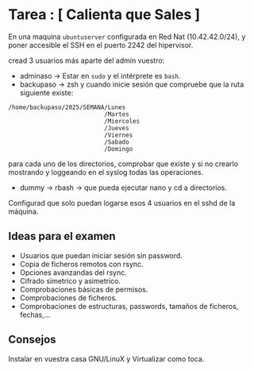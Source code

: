 # Tarea : [ Calienta que Sales ] 

En una maquina `ubuntuserver` configurada en Red Nat (10.42.42.0/24), y poner accesible
el SSH en el puerto 2242 del hipervisor. 

cread 3 usuarios más aparte del admin vuestro:

- adminaso -> Estar en `sudo` y el intérprete es `bash`.
- backupaso -> zsh y cuando inicie sesión que compruebe que la ruta siguiente existe:
```shell
/home/backupaso/2025/SEMANA/Lunes
                           /Martes
                           /Miercoles
                           /Jueves
                           /Viernes
                           /Sabado
                           /Domingo

```
para cada uno de los directorios, comprobar que existe y si no crearlo mostrando y loggeando
en el syslog todas las operaciones.

- dummy -> rbash -> que pueda ejecutar nano y cd a directorios.

Configurad que solo puedan logarse esos 4 usuarios en el sshd de la máquina.

## Ideas para el examen

* Usuarios que puedan iniciar sesión sin password.
* Copia de ficheros remotos con rsync.
* Opciones avanzandas del rsync.
* Cifrado simetrico y asimetrico.
* Comprobaciones básicas de permisos.
* Comprobaciones de ficheros.
* Comprobaciones de estructuras, passwords, tamaños de ficheros, fechas,...

## Consejos

Instalar en vuestra casa GNU/LinuX y Virtualizar como toca.
